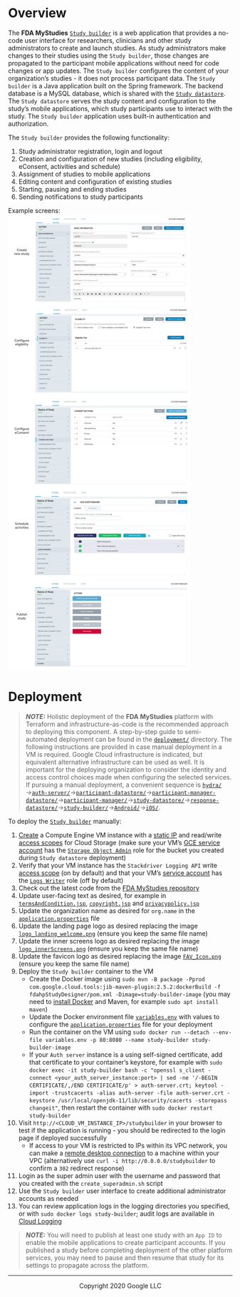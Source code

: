 <!--
 Copyright 2020 Google LLC
 Use of this source code is governed by an MIT-style
 license that can be found in the LICENSE file or at
 https://opensource.org/licenses/MIT.
-->
 
# Overview
The **FDA MyStudies** [`Study builder`](/study-builder/) is a web application that provides a no-code user interface for researchers, clinicians and other study administrators to create and launch studies. As study administrators make changes to their studies using the `Study builder`, those changes are propagated to the participant mobile applications without need for code changes or app updates. The `Study builder` configures the content of your organization’s studies - it does not process participant data. The `Study builder` is a Java application built on the Spring framework. The backend database is a MySQL database, which is shared with the [`Study datastore`](/study-datastore/). The `Study datastore` serves the study content and configuration to the study’s mobile applications, which study participants use to interact with the study. The `Study builder` application uses built-in authentication and authorization.
 
The `Study builder` provides the following functionality:
1. Study administrator registration, login and logout
1. Creation and configuration of new studies (including eligibility, eConsent, activities and schedule)
1. Assignment of studies to mobile applications
1. Editing content and configuration of existing studies
1. Starting, pausing and ending studies
1. Sending notifications to study participants
 
<!-- A detailed user-guide for how to configure your first study can be found [here](TODO) --->
 
<!--TODO A demonstration of the `Study builder` application can be found [here](todo). --->
 
Example screens:
![Example screens](../documentation/images/study-builder-screens.png "Example screens")
 
# Deployment
> **_NOTE:_** Holistic deployment of the **FDA MyStudies** platform with Terraform and infrastructure-as-code is the recommended approach to deploying this component. A step-by-step guide to semi-automated deployment can be found in the [`deployment/`](/deployment) directory. The following instructions are provided in case manual deployment in a VM is required. Google Cloud infrastructure is indicated, but equivalent alternative infrastructure can be used as well. It is important for the deploying organization to consider the identity and access control choices made when configuring the selected services. If pursuing a manual deployment, a convenient sequence is [`hydra/`](/hydra)&rarr;[`auth-server/`](/auth-server/)&rarr;[`participant-datastore/`](/participant-datastore/)&rarr;[`participant-manager-datastore/`](/participant-manager-datastore/)&rarr;[`participant-manager/`](/participant-manager/)&rarr;[`study-datastore/`](/study-datastore/)&rarr;[`response-datastore/`](/response-datastore/)&rarr;[`study-builder/`](/study-builder/)&rarr;[`Android/`](/Android/)&rarr;[`iOS/`](/iOS/).
 
To deploy the [`Study builder`](/study-builder/) manually:
1. [Create](https://cloud.google.com/compute/docs/instances/create-start-instance) a Compute Engine VM instance with a [static IP](https://cloud.google.com/compute/docs/ip-addresses/reserve-static-internal-ip-address) and read/write [access scopes](https://cloud.google.com/compute/docs/access/service-accounts#accesscopesiam) for Cloud Storage (make sure your VM’s [GCE service account](https://cloud.google.com/compute/docs/access/service-accounts#default_service_account) has the [`Storage Object Admin`](https://cloud.google.com/storage/docs/access-control/iam-roles) role for the bucket you created during `Study datastore` deployment)
1. Verify that your VM instance has the `Stackdriver Logging API` write [access scope](https://cloud.google.com/compute/docs/access/service-accounts#accesscopesiam) (on by default) and that your VM’s [service account](https://cloud.google.com/compute/docs/access/service-accounts#default_service_account) has the [`Logs Writer`](https://cloud.google.com/logging/docs/access-control) role (off by default)
1. Check out the latest code from the [FDA MyStudies repository](https://github.com/GoogleCloudPlatform/fda-mystudies/)
1. Update user-facing text as desired, for example in [`termsAndCondition.jsp`](fdahpStudyDesigner/src/main/webapp/WEB-INF/view/termsAndCondition.jsp), [`copyright.jsp`](fdahpStudyDesigner/src/main/webapp/WEB-INF/templates/copyright.jsp) and [`privacypolicy.jsp`](fdahpStudyDesigner/src/main/webapp/WEB-INF/view/privacypolicy.jsp)
1. Update the organization name as desired for `org.name` in the [`application.properties`](fdahpStudyDesigner/src/main/resources/application.properties) file
1. Update the landing page logo as desired replacing the image [`logo_landing_welcome.png`](fdahpStudyDesigner/src/main/webapp/images/logo/logo_landing_welcome.png) (ensure you keep the same file name)
1. Update the inner screens logo as desired replacing the image [`logo_innerScreens.png`](fdahpStudyDesigner/src/main/webapp/images/logo/logo_innerScreens.png) (ensure you keep the same file name)
1. Update the favicon logo as desired replacing the image [`FAV_Icon.png`](fdahpStudyDesigner/src/main/webapp/images/icons/FAV_Icon.png) (ensure you keep the same file name)
1. Deploy the `Study builder` container to the VM
    -    Create the Docker image using `sudo mvn -B package -Pprod com.google.cloud.tools:jib-maven-plugin:2.5.2:dockerBuild -f fdahpStudyDesigner/pom.xml -Dimage=study-builder-image` (you may need to [install Docker](https://docs.docker.com/engine/install/debian/) and Maven, for example `sudo apt install maven`)
    -    Update the Docker environment file [`variables.env`](variables.env) with values to configure the [`application.properties`](fdahpStudyDesigner/src/main/resources/application.properties) file for your deployment
    -    Run the container on the VM using `sudo docker run --detach --env-file variables.env -p 80:8080 --name study-builder study-builder-image`
    -    If your `Auth server` instance is a using self-signed certificate, add that certificate to your container’s keystore, for example with `sudo docker exec -it study-builder bash -c "openssl s_client -connect <your_auth_server_instance:port> | sed -ne '/-BEGIN CERTIFICATE/,/END CERTIFICATE/p' > auth-server.crt; keytool -import -trustcacerts -alias auth-server -file auth-server.crt -keystore /usr/local/openjdk-11/lib/security/cacerts -storepass changeit"`, then restart the container with `sudo docker restart study-builder`
1. Visit `http://<CLOUD_VM_INSTANCE_IP>/studybuilder` in your browser to test if the application is running - you should be redirected to the login page if deployed successfully 
    -    If access to your VM is restricted to IPs within its VPC network, you can make a [remote desktop connection](https://cloud.google.com/solutions/chrome-desktop-remote-on-compute-engine) to a machine within your VPC (alternatively use `curl -i http://0.0.0.0/studybuilder` to confirm a `302` redirect response)
1. Login as the super admin user with the username and password that you created with the `create_superadmin.sh` script
1. Use the `Study builder` user interface to create additional administrator accounts as needed
1. You can review application logs in the logging directories you specified, or with `sudo docker logs study-builder`; audit logs are available in [Cloud Logging](https://cloud.google.com/logging)
 
> **_NOTE:_** You will need to publish at least one study with an `App ID` to enable the mobile applications to create participant accounts. If you published a study before completing deployment of the other platform services, you may need to pause and then resume that study for its settings to propagate across the platform.  

***
<p align="center">Copyright 2020 Google LLC</p>
